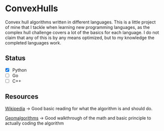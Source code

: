 # ConvexHulls

Convex hull algorithms written in different languages. This is a little project of mine that I tackle when learning new programming languages, as the complex hull challenge covers a lot of the basics for each language. I do not claim that any of this is by any means optimized, but to my knowledge the completed languages work.

## Status
- [x] Python
- [ ] Go
- [ ] C++

## Resources

[Wikipedia](https://en.wikipedia.org/wiki/Convex_hull_algorithms) -> Good basic reading for what the algorithm is and should do.

[Geomalgorithms](⎋http://www.geomalgorithms.com/a10-_hull-1.html) -> Good walkthrough of the math and basic principle to actually coding the algorithm
